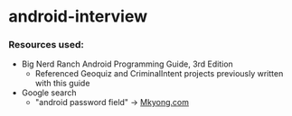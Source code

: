 # android-interview

### Resources used:

* Big Nerd Ranch Android Programming Guide, 3rd Edition
    * Referenced Geoquiz and CriminalIntent projects previously written with this guide
* Google search
    * "android password field" -> [Mkyong.com](https://www.mkyong.com/android/android-password-field-example/)
